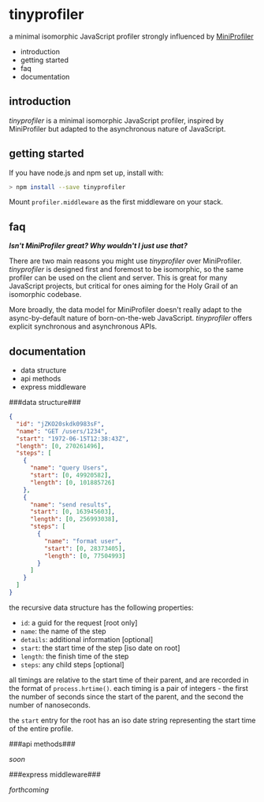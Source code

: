 tinyprofiler
============

a minimal isomorphic JavaScript profiler
strongly influenced by [MiniProfiler][0]

 * introduction
 * getting started
 * faq
 * documentation

introduction
------------

*tinyprofiler* is a minimal isomorphic JavaScript profiler, inspired
by MiniProfiler but adapted to the asynchronous nature of JavaScript.

getting started
---------------

If you have node.js and npm set up, install with:

```bash
> npm install --save tinyprofiler
```

Mount `profiler.middleware` as the first middleware on your stack.

faq
---

***Isn't MiniProfiler great?  Why wouldn't I just use that?***

There are two main reasons you might use *tinyprofiler* over
MiniProfiler. *tinyprofiler* is designed first and foremost to be
isomorphic, so the same profiler can be used on the client and server.
This is great for many JavaScript projects, but critical for ones
aiming for the Holy Grail of an isomorphic codebase.

More broadly, the data model for MiniProfiler doesn't really adapt
to the async-by-default nature of born-on-the-web JavaScript.
*tinyprofiler* offers explicit synchronous and asynchronous APIs.

documentation
-------------

 * data structure
 * api methods
 * express middleware

###data structure###

```json
{
  "id": "jZKO20skdk0983sF",
  "name": "GET /users/1234",
  "start": "1972-06-15T12:38:43Z",
  "length": [0, 270261496],
  "steps": [
    {
      "name": "query Users",
      "start": [0, 49920582],
      "length": [0, 101885726]
    },
    {
      "name": "send results",
      "start": [0, 163945603],
      "length": [0, 256993038],
      "steps": [
        {
          "name": "format user",
          "start": [0, 28373405],
          "length": [0, 77504993]
        }
      ]
    }
  ]
}
```

the recursive data structure has the following properties:

  * `id`: a guid for the request [root only]
  * `name`: the name of the step
  * `details`: additional information [optional]
  * `start`: the start time of the step [iso date on root]
  * `length`: the finish time of the step
  * `steps`: any child steps [optional]

all timings are relative to the start time of their parent, and are
recorded in the format of `process.hrtime()`. each timing is a pair
of integers - the first the number of seconds since the start of the
parent, and the second the number of nanoseconds.

the `start` entry for the root has an iso date string representing
the start time of the entire profile.

###api methods###

*soon*

###express middleware###

*forthcoming*

[0]: https://github.com/MiniProfiler
